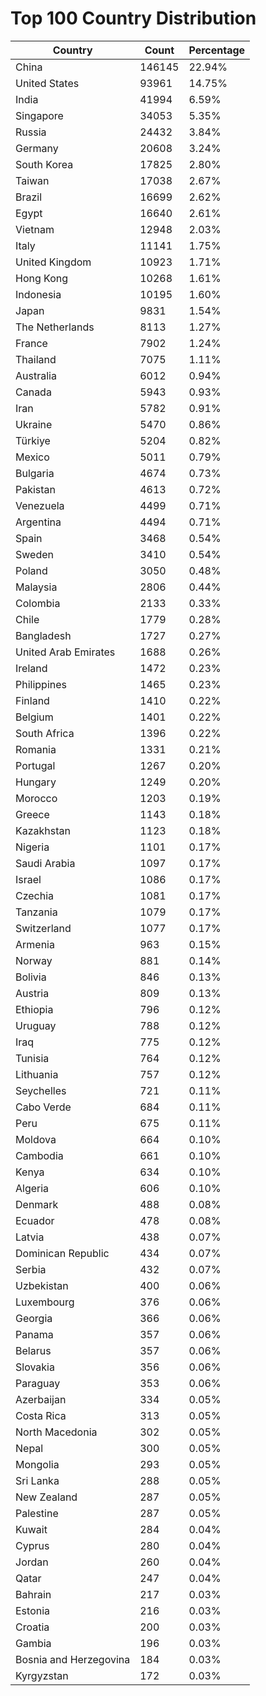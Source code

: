 # Top 100 Country Distribution
| Country | Count | Percentage |
|----|----|----|
| China | 146145 | 22.94% |
| United States | 93961 | 14.75% |
| India | 41994 | 6.59% |
| Singapore | 34053 | 5.35% |
| Russia | 24432 | 3.84% |
| Germany | 20608 | 3.24% |
| South Korea | 17825 | 2.80% |
| Taiwan | 17038 | 2.67% |
| Brazil | 16699 | 2.62% |
| Egypt | 16640 | 2.61% |
| Vietnam | 12948 | 2.03% |
| Italy | 11141 | 1.75% |
| United Kingdom | 10923 | 1.71% |
| Hong Kong | 10268 | 1.61% |
| Indonesia | 10195 | 1.60% |
| Japan | 9831 | 1.54% |
| The Netherlands | 8113 | 1.27% |
| France | 7902 | 1.24% |
| Thailand | 7075 | 1.11% |
| Australia | 6012 | 0.94% |
| Canada | 5943 | 0.93% |
| Iran | 5782 | 0.91% |
| Ukraine | 5470 | 0.86% |
| Türkiye | 5204 | 0.82% |
| Mexico | 5011 | 0.79% |
| Bulgaria | 4674 | 0.73% |
| Pakistan | 4613 | 0.72% |
| Venezuela | 4499 | 0.71% |
| Argentina | 4494 | 0.71% |
| Spain | 3468 | 0.54% |
| Sweden | 3410 | 0.54% |
| Poland | 3050 | 0.48% |
| Malaysia | 2806 | 0.44% |
| Colombia | 2133 | 0.33% |
| Chile | 1779 | 0.28% |
| Bangladesh | 1727 | 0.27% |
| United Arab Emirates | 1688 | 0.26% |
| Ireland | 1472 | 0.23% |
| Philippines | 1465 | 0.23% |
| Finland | 1410 | 0.22% |
| Belgium | 1401 | 0.22% |
| South Africa | 1396 | 0.22% |
| Romania | 1331 | 0.21% |
| Portugal | 1267 | 0.20% |
| Hungary | 1249 | 0.20% |
| Morocco | 1203 | 0.19% |
| Greece | 1143 | 0.18% |
| Kazakhstan | 1123 | 0.18% |
| Nigeria | 1101 | 0.17% |
| Saudi Arabia | 1097 | 0.17% |
| Israel | 1086 | 0.17% |
| Czechia | 1081 | 0.17% |
| Tanzania | 1079 | 0.17% |
| Switzerland | 1077 | 0.17% |
| Armenia | 963 | 0.15% |
| Norway | 881 | 0.14% |
| Bolivia | 846 | 0.13% |
| Austria | 809 | 0.13% |
| Ethiopia | 796 | 0.12% |
| Uruguay | 788 | 0.12% |
| Iraq | 775 | 0.12% |
| Tunisia | 764 | 0.12% |
| Lithuania | 757 | 0.12% |
| Seychelles | 721 | 0.11% |
| Cabo Verde | 684 | 0.11% |
| Peru | 675 | 0.11% |
| Moldova | 664 | 0.10% |
| Cambodia | 661 | 0.10% |
| Kenya | 634 | 0.10% |
| Algeria | 606 | 0.10% |
| Denmark | 488 | 0.08% |
| Ecuador | 478 | 0.08% |
| Latvia | 438 | 0.07% |
| Dominican Republic | 434 | 0.07% |
| Serbia | 432 | 0.07% |
| Uzbekistan | 400 | 0.06% |
| Luxembourg | 376 | 0.06% |
| Georgia | 366 | 0.06% |
| Panama | 357 | 0.06% |
| Belarus | 357 | 0.06% |
| Slovakia | 356 | 0.06% |
| Paraguay | 353 | 0.06% |
| Azerbaijan | 334 | 0.05% |
| Costa Rica | 313 | 0.05% |
| North Macedonia | 302 | 0.05% |
| Nepal | 300 | 0.05% |
| Mongolia | 293 | 0.05% |
| Sri Lanka | 288 | 0.05% |
| New Zealand | 287 | 0.05% |
| Palestine | 287 | 0.05% |
| Kuwait | 284 | 0.04% |
| Cyprus | 280 | 0.04% |
| Jordan | 260 | 0.04% |
| Qatar | 247 | 0.04% |
| Bahrain | 217 | 0.03% |
| Estonia | 216 | 0.03% |
| Croatia | 200 | 0.03% |
| Gambia | 196 | 0.03% |
| Bosnia and Herzegovina | 184 | 0.03% |
| Kyrgyzstan | 172 | 0.03% |
